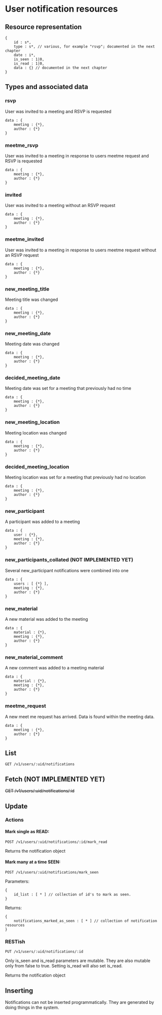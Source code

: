 # User notification resources

## Resource representation

    {
        id : s*,
        type : s*, // various, for example "rsvp"; documented in the next chapter
        date : i*,
        is_seen : 1|0,
        is_read : 1|0,
        data : {} // documented in the next chapter
    }

## Types and associated data

### rsvp

User was invited to a meeting and RSVP is requested

    data : {
        meeting : {*},
        author : {*}
    }

### meetme_rsvp

User was invited to a meeting in response to users meetme request and RSVP is requested

    data : {
        meeting : {*},
        author : {*}
    }

### invited

User was invited to a meeting without an RSVP request

    data : {
        meeting : {*},
        author : {*}
    }

### meetme_invited

User was invited to a meeting in response to users meetme request without an RSVP request

    data : {
        meeting : {*},
        author : {*}
    }

### new\_meeting\_title

Meeting title was changed

    data : {
        meeting : {*},
        author : {*}
    }

### new\_meeting\_date

Meeting date was changed

    data : {
        meeting : {*},
        author : {*}
    }

### decided\_meeting\_date

Meeting date was set for a meeting that previously had no time

    data : {
        meeting : {*},
        author : {*}
    }

### new\_meeting\_location

Meeting location was changed

    data : {
        meeting : {*},
        author : {*}
    }

### decided\_meeting\_location

Meeting location was set for a meeting that previously had no location

    data : {
        meeting : {*},
        author : {*}
    }

### new\_participant

A participant was added to a meeting

    data : {
        user : {*},
        meeting : {*},
        author : {*}
    }

### new\_participants\_collated (NOT IMPLEMENTED YET)

Several new\_participant notifications were combined into one

    data : {
        users : [ {*} ],
        meeting : {*},
        author : {*}
    }

### new\_material

A new material was added to the meeting

    data : {
        material : {*},
        meeting : {*},
        author : {*}
    }

### new\_material\_comment

A new comment was added to a meeting material

    data : {
        material : {*},
        meeting : {*},
        author : {*}
    }

### meetme\_request

A new meet me request has arrived. Data is found within the meeting data.

    data : {
        meeting : {*},
        author : {*}
    }

## List

    GET /v1/users/:uid/notifications

## Fetch (NOT IMPLEMENTED YET)

~~GET /v1/users/:uid/notifications/:id~~

## Update

### Actions

#### Mark single as READ:

    POST /v1/users/:uid/notifications/:id/mark_read
    
Returns the notification object

#### Mark many at a time SEEN:

    POST /v1/users/:uid/notifications/mark_seen

Parameters:
    
    {
        id_list : [ * ] // collection of id's to mark as seen.
    }
    
Returns:

    {
        notifications_marked_as_seen : [ * ] // collection of notification resources
    }
    
### RESTish

    PUT /v1/users/:uid/notifications/:id

Only is\_seen and is\_read parameters are mutable. They are also mutable only from false to true. Setting is\_read will also set is\_read.
    
Returns the notification object

## Inserting

Notifications can not be inserted programmatically. They are generated by doing things in the system.


